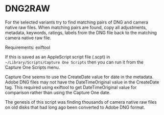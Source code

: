 # DNG2RAW

For the selected variants try to find matching pairs of DNG and camera native raw files. When matching pairs are found, copy all adjustments, metadata, keywords, ratings, labels from the DNG file back to the matching camera native raw file.

Requirements: exiftool

If this is saved as an AppleScript script file (.scpt) in `~/Library/Scripts/Capture One Scripts` then you can run it from the Capture One Scripts menu.

Capture One seems to use the CreateDate value for date in the metadata. Adobe DNG files may not have the DateTimeOriginal value in the CreateDate tag. This required using exiftool to get DateTimeOriginal value for comparison rather than using the Capture One date.

The genesis of this script was finding thousands of camera native raw files on old disks that had long ago been converted to Adobe DNG format.
